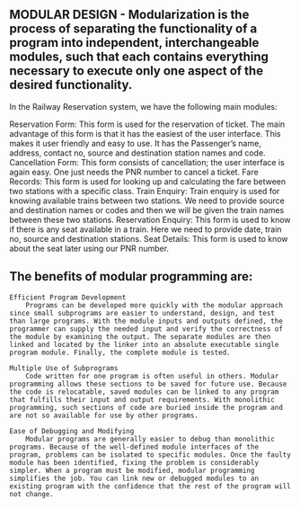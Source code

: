 <!-- Design -->
<!-- Session 5: Develop a modular design for RRS. -->

## MODULAR DESIGN - Modularization is the process of separating the functionality of a program into independent, interchangeable modules, such that each contains everything necessary to execute only one aspect of the desired functionality.

In the Railway Reservation system, we have the following main modules:

Reservation Form: This form is used for the reservation of ticket. The main advantage of this form is that it has the easiest of the user interface. This makes it user friendly and easy to use. It has the Passenger’s name, address, contact no, source and destination station names and code.
Cancellation Form: This form consists of cancellation; the user interface is again easy. One just needs the PNR number to cancel a ticket.
Fare Records: This form is used for looking up and calculating the fare between two stations with a specific class.
Train Enquiry: Train enquiry is used for knowing available trains between two stations. We need to provide source and destination names or codes and then we will be given the train names between these two stations.
Reservation Enquiry: This form is used to know if there is any seat available in a train. Here we need to provide date, train no, source and destination stations.
Seat Details: This form is used to know about the seat later using our PNR number.

## The benefits of modular programming are:

    Efficient Program Development
        Programs can be developed more quickly with the modular approach since small subprograms are easier to understand, design, and test than large programs. With the module inputs and outputs defined, the programmer can supply the needed input and verify the correctness of the module by examining the output. The separate modules are then linked and located by the linker into an absolute executable single program module. Finally, the complete module is tested.
    
    Multiple Use of Subprograms
        Code written for one program is often useful in others. Modular programming allows these sections to be saved for future use. Because the code is relocatable, saved modules can be linked to any program that fulfills their input and output requirements. With monolithic programming, such sections of code are buried inside the program and are not so available for use by other programs.

    Ease of Debugging and Modifying
        Modular programs are generally easier to debug than monolithic programs. Because of the well-defined module interfaces of the program, problems can be isolated to specific modules. Once the faulty module has been identified, fixing the problem is considerably simpler. When a program must be modified, modular programming simplifies the job. You can link new or debugged modules to an existing program with the confidence that the rest of the program will not change.

